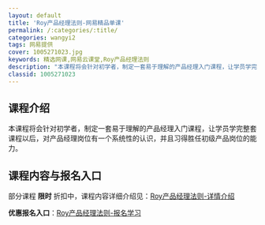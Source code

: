 ```yaml
---
layout: default
title: 'Roy产品经理法则-网易精品单课'
permalink: /:categories/:title/
categories: wangyi2
tags: 网易提供
cover: 1005271023.jpg
keywords: 精选网课,网易云课堂,Roy产品经理法则
description: "本课程将会针对初学者，制定一套易于理解的产品经理入门课程，让学员学完整套课程以后，对产品经理岗位有一个系统性的认识，并且习得胜任初级产品岗位的能力。Roy产品经理法则"
classid: 1005271023
---
```


## 课程介绍

本课程将会针对初学者，制定一套易于理解的产品经理入门课程，让学员学完整套课程以后，对产品经理岗位有一个系统性的认识，并且习得胜任初级产品岗位的能力。

## 课程内容与报名入口

部分课程 **限时** 折扣中，课程内容详细介绍见：[Roy产品经理法则-详情介绍](https://study.163.com/course/introduction/1005271023.htm?share=1&shareId=1025206652&utm_campaign=share&utm_medium=iphoneShare&utm_source=&utm_u=1025206652)

**优惠报名入口**：[Roy产品经理法则-报名学习](https://study.163.com/course/introduction/1005271023.htm?share=1&shareId=1025206652&utm_campaign=share&utm_medium=iphoneShare&utm_source=&utm_u=1025206652)

